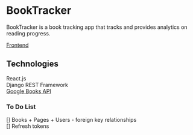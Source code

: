 # BookTracker

BookTracker is a book tracking app that tracks and provides analytics on reading progress.

[Frontend](https://github.com/zhaoj1/book-tracker-front)

## Technologies

React.js    
Django REST Framework    
[Google Books API](https://developers.google.com/books)    

### To Do List

[] Books + Pages + Users - foreign key relationships    
[] Refresh tokens    